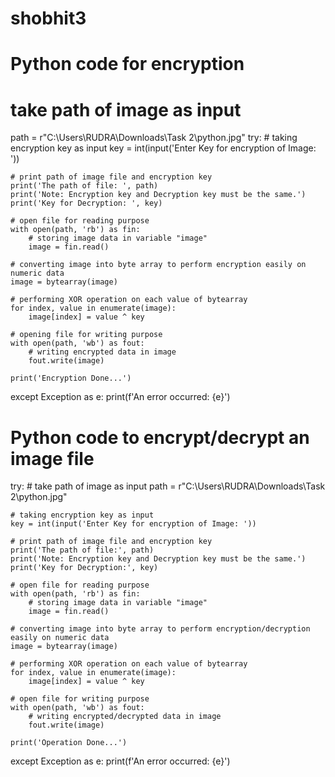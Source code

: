 # shobhit3
# Python code for encryption
# take path of image as input
path = r"C:\Users\RUDRA\Downloads\Task 2\python.jpg"
try:
    # taking encryption key as input
    key = int(input('Enter Key for encryption of Image: '))

    # print path of image file and encryption key
    print('The path of file: ', path)
    print('Note: Encryption key and Decryption key must be the same.')
    print('Key for Decryption: ', key)

    # open file for reading purpose
    with open(path, 'rb') as fin:
        # storing image data in variable "image"
        image = fin.read()

    # converting image into byte array to perform encryption easily on numeric data
    image = bytearray(image)
    
    # performing XOR operation on each value of bytearray
    for index, value in enumerate(image):
        image[index] = value ^ key

    # opening file for writing purpose
    with open(path, 'wb') as fout:
        # writing encrypted data in image
        fout.write(image)

    print('Encryption Done...')

except Exception as e:
    print(f'An error occurred: {e}')


# Python code to encrypt/decrypt an image file

try:
    # take path of image as input
    path = r"C:\Users\RUDRA\Downloads\Task 2\python.jpg"
    
    # taking encryption key as input
    key = int(input('Enter Key for encryption of Image: '))
    
    # print path of image file and encryption key
    print('The path of file:', path)
    print('Note: Encryption key and Decryption key must be the same.')
    print('Key for Decryption:', key)
    
    # open file for reading purpose
    with open(path, 'rb') as fin:
        # storing image data in variable "image"
        image = fin.read()
    
    # converting image into byte array to perform encryption/decryption easily on numeric data
    image = bytearray(image)
    
    # performing XOR operation on each value of bytearray
    for index, value in enumerate(image):
        image[index] = value ^ key
    
    # open file for writing purpose
    with open(path, 'wb') as fout:
        # writing encrypted/decrypted data in image
        fout.write(image)
    
    print('Operation Done...')
    
except Exception as e:
    print(f'An error occurred: {e}')
